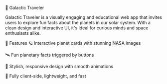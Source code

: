 🌌 Galactic Traveler


Galactic Traveler is a visually engaging and educational web app that invites users to explore fun facts about the planets in our solar system. With a clean design and interactive UI, it's ideal for curious minds and space enthusiasts alike.

🚀 Features
🪐 Interactive planet cards with stunning NASA images

🛰️ Fun planetary facts triggered by buttons

🌈 Stylish, responsive design with smooth animations

💫 Fully client-side, lightweight, and fast
